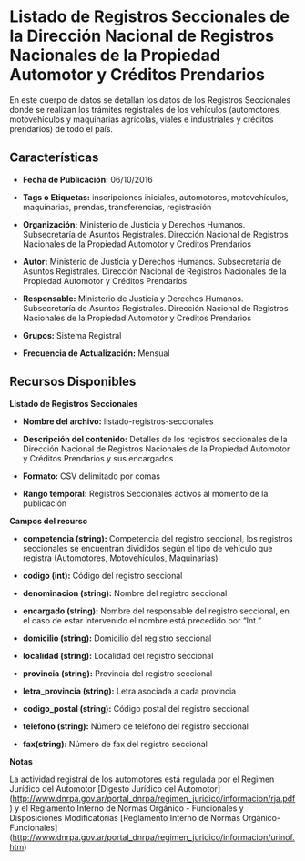 Listado de Registros Seccionales de la Dirección Nacional de Registros Nacionales de la Propiedad Automotor y Créditos Prendarios
=================================================================================================================================

En este cuerpo de datos se detallan los datos de los Registros Seccionales donde se realizan los trámites registrales de los vehículos (automotores, motovehículos y maquinarias agrícolas, viales e industriales y créditos prendarios) de todo el país.

Características
---------------

-	**Fecha de Publicación:** 06/10/2016

-	**Tags o Etiquetas:** inscripciones iniciales, automotores, motovehículos, maquinarias, prendas, transferencias, registración

-	**Organización:** Ministerio de Justicia y Derechos Humanos. Subsecretaría de Asuntos Registrales. Dirección Nacional de Registros Nacionales de la Propiedad Automotor y Créditos Prendarios

-	**Autor:** Ministerio de Justicia y Derechos Humanos. Subsecretaría de Asuntos Registrales. Dirección Nacional de Registros Nacionales de la Propiedad Automotor y Créditos Prendarios

-	**Responsable:** Ministerio de Justicia y Derechos Humanos. Subsecretaría de Asuntos Registrales. Dirección Nacional de Registros Nacionales de la Propiedad Automotor y Créditos Prendarios

-	**Grupos:** Sistema Registral

-	**Frecuencia de Actualización:** Mensual

Recursos Disponibles
--------------------

**Listado de Registros Seccionales**

-	**Nombre del archivo:** listado-registros-seccionales

-	**Descripción del contenido:** Detalles de los registros seccionales de la Dirección Nacional de Registros Nacionales de la Propiedad Automotor y Créditos Prendarios y sus encargados

-	**Formato:** CSV delimitado por comas

-	**Rango temporal:** Registros Seccionales activos al momento de la publicación

**Campos del recurso**

-	**competencia (string):** Competencia del registro seccional, los registros seccionales se encuentran divididos según el tipo de vehículo que registra (Automotores, Motovehículos, Maquinarias)

-	**codigo (int):** Código del registro seccional

-	**denominacion (string):** Nombre del registro seccional

-	**encargado (string):** Nombre del responsable del registro seccional, en el caso de estar intervenido el nombre está precedido por “Int.”

-	**domicilio (string):** Domicilio del registro seccional

-	**localidad (string):** Localidad del registro seccional 

-	**provincia (string):** Provincia del registro seccional 

-	**letra_provincia (string):** Letra asociada a cada provincia

-	**codigo_postal (string):** Código postal del registro seccional

-	**telefono (string):** Número de teléfono del registro seccional

-	**fax(string):** Número de fax del registro seccional

**Notas**

La actividad registral de los automotores está regulada por el Régimen Jurídico del Automotor [Digesto Jurídico del Automotor] (http://www.dnrpa.gov.ar/portal_dnrpa/regimen_juridico/informacion/rja.pdf) y el Reglamento Interno de Normas Orgánico - Funcionales y Disposiciones Modificatorias [Reglamento Interno de Normas Orgánico-Funcionales] (http://www.dnrpa.gov.ar/portal_dnrpa/regimen_juridico/informacion/urinof.htm)
